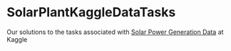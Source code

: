 # SolarPlantKaggleDataTasks
Our solutions to the tasks associated with <a href="https://www.kaggle.com/anikannal/solar-power-generation-data">Solar Power Generation Data</a> at Kaggle
